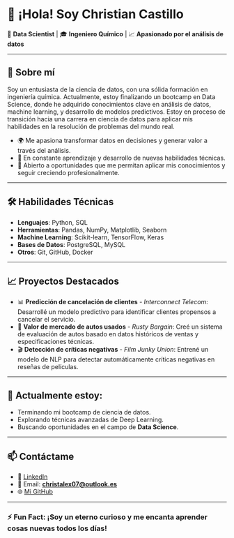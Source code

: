 # 👋 ¡Hola! Soy **Christian Castillo** 

🌟 **Data Scientist** | 🎓 **Ingeniero Químico** | 📈 **Apasionado por el análisis de datos**

---

## 🚀 Sobre mí
Soy un entusiasta de la ciencia de datos, con una sólida formación en ingeniería química. Actualmente, estoy finalizando un bootcamp en Data Science, donde he adquirido conocimientos clave en análisis de datos, machine learning, y desarrollo de modelos predictivos. Estoy en proceso de transición hacia una carrera en ciencia de datos para aplicar mis habilidades en la resolución de problemas del mundo real.

- 🌍 Me apasiona transformar datos en decisiones y generar valor a través del análisis.
- 🎯 En constante aprendizaje y desarrollo de nuevas habilidades técnicas.
- 🤝 Abierto a oportunidades que me permitan aplicar mis conocimientos y seguir creciendo profesionalmente.

---

## 🛠️ Habilidades Técnicas

- **Lenguajes**: Python, SQL
- **Herramientas**: Pandas, NumPy, Matplotlib, Seaborn
- **Machine Learning**: Scikit-learn, TensorFlow, Keras
- **Bases de Datos**: PostgreSQL, MySQL
- **Otros**: Git, GitHub, Docker

---

## 📈 Proyectos Destacados

- 📊 **Predicción de cancelación de clientes** - *Interconnect Telecom*: Desarrollé un modelo predictivo para identificar clientes propensos a cancelar el servicio.
- 🚗 **Valor de mercado de autos usados** - *Rusty Bargain*: Creé un sistema de evaluación de autos basado en datos históricos de ventas y especificaciones técnicas.
- 🎬 **Detección de críticas negativas** - *Film Junky Union*: Entrené un modelo de NLP para detectar automáticamente críticas negativas en reseñas de películas.

---

## 🌱 Actualmente estoy:

- Terminando mi bootcamp de ciencia de datos.
- Explorando técnicas avanzadas de Deep Learning.
- Buscando oportunidades en el campo de **Data Science**.

---

## 📫 Contáctame

- 💼 [LinkedIn](https://www.linkedin.com/in/ccastillocastro/)
- 📧 Email: **christalex07@outlook.es** 
- 🌐 [Mi GitHub](https://github.com/CCastilloCA)

---

### ⚡ **Fun Fact**: ¡Soy un eterno curioso y me encanta aprender cosas nuevas todos los días!
